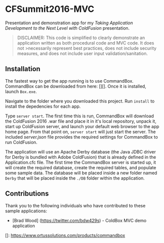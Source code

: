 # CFSummit2016-MVC
Presentation and demonstration app for my _Taking Application Development to the Next Level with ColdFusion_ presentation.

> DISCLAIMER:
>This code is simplified to clearly demonstrate an application written as both procedural code and MVC code.  It does not >necessarily represent best practices, does not include security measures, and does not include user input validation/sanitation.

## Installation


The fastest way to get the app running is to use CommandBox. CommandBox can be downloaded from here: [][].  Once it is installed, launch `Box.exe`.

Navigate to the folder where you downloaded this project. Run `install` to install the depedencies for each app.

Type `server start`.  The first time this is run, CommandBox will download the ColdFusion 2016 .war file and place it in it's local repository, unpack it, start up ColdFusion server, and launch your default web browser to the app home page.  From that point on, `server start` will just start the server.  The included _server.json_ file provides the required settings for CommandBox to run ColdFusion.

The application will use an Apache Derby database (the Java JDBC driver for Derby is bundled with Adobe ColdFusion) that is already defined in the Application.cfc file. The first time the CommandBox server is started up, it will create the required database, create the required tables, and populate some sample data.  The database will be placed inside a new folder named `Derby` that will be placed inside the `./DB` folder within the application.

## Contributions
Thank you to the following individuals who have contributed to these sample applications:
* [Brad Wood] (https://twitter.com/bdw429s) - ColdBox MVC demo application

[]: https://www.ortussolutions.com/products/commandbox
